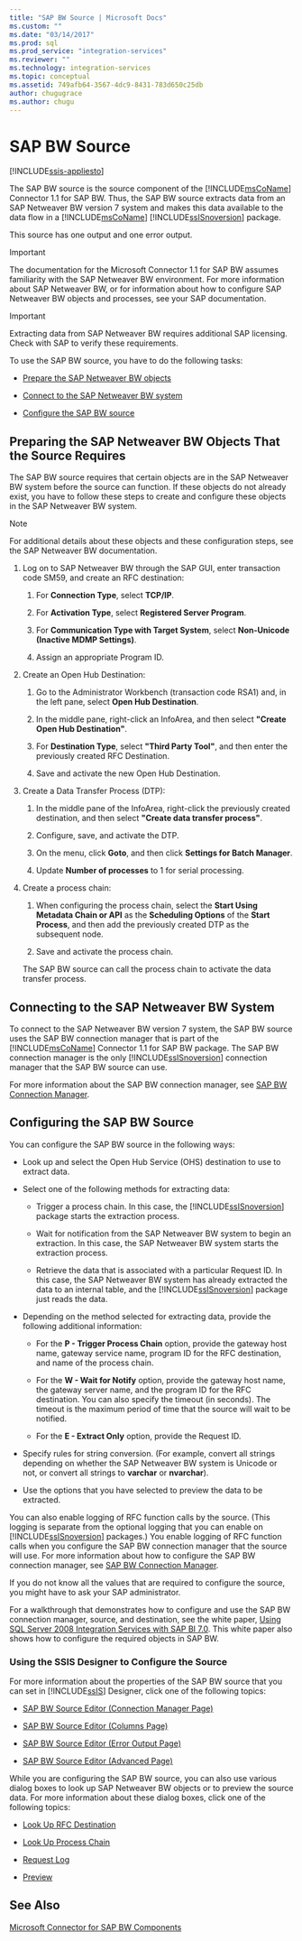 ```yaml
---
title: "SAP BW Source | Microsoft Docs"
ms.custom: ""
ms.date: "03/14/2017"
ms.prod: sql
ms.prod_service: "integration-services"
ms.reviewer: ""
ms.technology: integration-services
ms.topic: conceptual
ms.assetid: 749afb64-3567-4dc9-8431-783d650c25db
author: chugugrace
ms.author: chugu
---
```

# SAP BW Source

[!INCLUDE[ssis-appliesto](../../includes/applies-to-version/sqlserver-ssis.md)]


  The SAP BW source is the source component of the [!INCLUDE[msCoName](../../includes/msconame-md.md)] Connector 1.1 for SAP BW. Thus, the SAP BW source extracts data from an SAP Netweaver BW version 7 system and makes this data available to the data flow in a [!INCLUDE[msCoName](../../includes/msconame-md.md)] [!INCLUDE[ssISnoversion](../../includes/ssisnoversion-md.md)] package.  
  
 This source has one output and one error output.  
  
> [!IMPORTANT]  
>  The documentation for the Microsoft Connector 1.1 for SAP BW assumes familiarity with the SAP Netweaver BW environment. For more information about SAP Netweaver BW, or for information about how to configure SAP Netweaver BW objects and processes, see your SAP documentation.  
  
> [!IMPORTANT]  
>  Extracting data from SAP Netweaver BW requires additional SAP licensing. Check with SAP to verify these requirements.  
  
 To use the SAP BW source, you have to do the following tasks:  
  
-   [Prepare the SAP Netweaver BW objects](#bkmk_Prepare_Objects)  
  
-   [Connect to the SAP Netweaver BW system](#bkmk_Connect_Database)  
  
-   [Configure the SAP BW source](#bkmk_Configure_Source)  
  
##  <a name="bkmk_Prepare_Objects"></a> Preparing the SAP Netweaver BW Objects That the Source Requires  
 The SAP BW source requires that certain objects are in the SAP Netweaver BW system before the source can function. If these objects do not already exist, you have to follow these steps to create and configure these objects in the SAP Netweaver BW system.  
  
> [!NOTE]  
>  For additional details about these objects and these configuration steps, see the SAP Netweaver BW documentation.  
  
1.  Log on to SAP Netweaver BW through the SAP GUI, enter transaction code SM59, and create an RFC destination:  
  
    1.  For **Connection Type**, select **TCP/IP**.  
  
    2.  For **Activation Type**, select **Registered Server Program**.  
  
    3.  For **Communication Type with Target System**, select **Non-Unicode (Inactive MDMP Settings)**.  
  
    4.  Assign an appropriate Program ID.  
  
2.  Create an Open Hub Destination:  
  
    1.  Go to the Administrator Workbench (transaction code RSA1) and, in the left pane, select **Open Hub Destination**.  
  
    2.  In the middle pane, right-click an InfoArea, and then select **"Create Open Hub Destination"**.  
  
    3.  For **Destination Type**, select **"Third Party Tool"**, and then enter the previously created RFC Destination.  
  
    4.  Save and activate the new Open Hub Destination.  
  
3.  Create a Data Transfer Process (DTP):  
  
    1.  In the middle pane of the InfoArea, right-click the previously created destination, and then select **"Create data transfer process"**.  
  
    2.  Configure, save, and activate the DTP.  
  
    3.  On the menu, click **Goto**, and then click **Settings for Batch Manager**.  
  
    4.  Update **Number of processes** to 1 for serial processing.  
  
4.  Create a process chain:  
  
    1.  When configuring the process chain, select the **Start Using Metadata Chain or API** as the **Scheduling Options** of the **Start Process**, and then add the previously created DTP as the subsequent node.  
  
    2.  Save and activate the process chain.  
  
     The SAP BW source can call the process chain to activate the data transfer process.  
  
##  <a name="bkmk_Connect_Database"></a> Connecting to the SAP Netweaver BW System  
 To connect to the SAP Netweaver BW version 7 system, the SAP BW source uses the SAP BW connection manager that is part of the [!INCLUDE[msCoName](../../includes/msconame-md.md)] Connector 1.1 for SAP BW package. The SAP BW connection manager is the only [!INCLUDE[ssISnoversion](../../includes/ssisnoversion-md.md)] connection manager that the SAP BW source can use.  
  
 For more information about the SAP BW connection manager, see [SAP BW Connection Manager](../../integration-services/connection-manager/sap-bw-connection-manager.md).  
  
##  <a name="bkmk_Configure_Source"></a> Configuring the SAP BW Source  
 You can configure the SAP BW source in the following ways:  
  
-   Look up and select the Open Hub Service (OHS) destination to use to extract data.  
  
-   Select one of the following methods for extracting data:  
  
    -   Trigger a process chain. In this case, the [!INCLUDE[ssISnoversion](../../includes/ssisnoversion-md.md)] package starts the extraction process.  
  
    -   Wait for notification from the SAP Netweaver BW system to begin an extraction. In this case, the SAP Netweaver BW system starts the extraction process.  
  
    -   Retrieve the data that is associated with a particular Request ID. In this case, the SAP Netweaver BW system has already extracted the data to an internal table, and the [!INCLUDE[ssISnoversion](../../includes/ssisnoversion-md.md)] package just reads the data.  
  
-   Depending on the method selected for extracting data, provide the following additional information:  
  
    -   For the **P - Trigger Process Chain** option, provide the gateway host name, gateway service name, program ID for the RFC destination, and name of the process chain.  
  
    -   For the **W - Wait for Notify** option, provide the gateway host name, the gateway server name, and the program ID for the RFC destination. You can also specify the timeout (in seconds). The timeout is the maximum period of time that the source will wait to be notified.  
  
    -   For the **E - Extract Only** option, provide the Request ID.  
  
-   Specify rules for string conversion. (For example, convert all strings depending on whether the SAP Netweaver BW system is Unicode or not, or convert all strings to **varchar** or **nvarchar**).  
  
-   Use the options that you have selected to preview the data to be extracted.  
  
 You can also enable logging of RFC function calls by the source. (This logging is separate from the optional logging that you can enable on [!INCLUDE[ssISnoversion](../../includes/ssisnoversion-md.md)] packages.) You enable logging of RFC function calls when you configure the SAP BW connection manager that the source will use. For more information about how to configure the SAP BW connection manager, see [SAP BW Connection Manager](../../integration-services/connection-manager/sap-bw-connection-manager.md).  
  
 If you do not know all the values that are required to configure the source, you might have to ask your SAP administrator.  
  
 For a walkthrough that demonstrates how to configure and use the SAP BW connection manager, source, and destination, see the white paper, [Using SQL Server 2008 Integration Services with SAP BI 7.0](https://go.microsoft.com/fwlink/?LinkID=137090). This white paper also shows how to configure the required objects in SAP BW.  
  
### Using the SSIS Designer to Configure the Source  
 For more information about the properties of the SAP BW source that you can set in [!INCLUDE[ssIS](../../includes/ssis-md.md)] Designer, click one of the following topics:  
  
-   [SAP BW Source Editor &#40;Connection Manager Page&#41;](../../integration-services/data-flow/sap-bw-source-editor-connection-manager-page.md)  
  
-   [SAP BW Source Editor &#40;Columns Page&#41;](../../integration-services/data-flow/sap-bw-source-editor-columns-page.md)  
  
-   [SAP BW Source Editor &#40;Error Output Page&#41;](../../integration-services/data-flow/sap-bw-source-editor-error-output-page.md)  
  
-   [SAP BW Source Editor &#40;Advanced Page&#41;](../../integration-services/data-flow/sap-bw-source-editor-advanced-page.md)  
  
 While you are configuring the SAP BW source, you can also use various dialog boxes to look up SAP Netweaver BW objects or to preview the source data. For more information about these dialog boxes, click one of the following topics:  
  
-   [Look Up RFC Destination](../../integration-services/data-flow/look-up-rfc-destination.md)  
  
-   [Look Up Process Chain](../../integration-services/data-flow/look-up-process-chain.md)  
  
-   [Request Log](../../integration-services/data-flow/request-log.md)  
  
-   [Preview](../../integration-services/data-flow/preview.md)  
  
## See Also  
 [Microsoft Connector for SAP BW Components](../../integration-services/microsoft-connector-for-sap-bw-components.md)  
  
  
